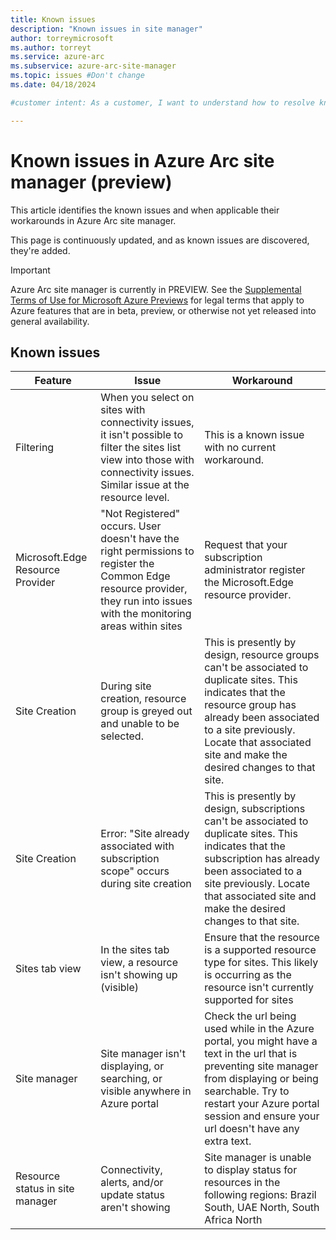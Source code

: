 ```yaml
---
title: Known issues
description: "Known issues in site manager"
author: torreymicrosoft
ms.author: torreyt
ms.service: azure-arc
ms.subservice: azure-arc-site-manager
ms.topic: issues #Don't change
ms.date: 04/18/2024

#customer intent: As a customer, I want to understand how to resolve known issues I experience in site manager.

---
```



# Known issues in Azure Arc site manager (preview)

This article identifies the known issues and when applicable their workarounds in Azure Arc site manager.

This page is continuously updated, and as known issues are discovered, they're added.  

> [!IMPORTANT]
> Azure Arc site manager is currently in PREVIEW.
> See the [Supplemental Terms of Use for Microsoft Azure Previews](https://azure.microsoft.com/support/legal/preview-supplemental-terms/) for legal terms that apply to Azure features that are in beta, preview, or otherwise not yet released into general availability.

## Known issues 

|Feature  |Issue  |Workaround  |
|---------|---------|---------|
| Filtering | When you select on sites with connectivity issues, it isn't possible to filter the sites list view into those with connectivity issues. Similar issue at the resource level. | This is a known issue with no current workaround. |
| Microsoft.Edge Resource Provider | "Not Registered" occurs. User doesn't have the right permissions to register the Common Edge resource provider, they run into issues with the monitoring areas within sites | Request that your subscription administrator register the Microsoft.Edge resource provider. |
| Site Creation | During site creation, resource group is greyed out and unable to be selected. | This is presently by design, resource groups can't be associated to duplicate sites. This indicates that the resource group has already been associated to a site previously. Locate that associated site and make the desired changes to that site. |
| Site Creation | Error: "Site already associated with subscription scope" occurs during site creation | This is presently by design, subscriptions can't be associated to duplicate sites. This indicates that the subscription has already been associated to a site previously. Locate that associated site and make the desired changes to that site. |
| Sites tab view | In the sites tab view, a resource isn't showing up (visible) | Ensure that the resource is a supported resource type for sites. This likely is occurring as the resource isn't currently supported for sites |
| Site manager | Site manager isn't displaying, or searching, or visible anywhere in Azure portal | Check the url being used while in the Azure portal, you might have a text in the url that is preventing site manager from displaying or being searchable. Try to restart your Azure portal session and ensure your url doesn't have any extra text. |
| Resource status in site manager | Connectivity, alerts, and/or update status aren't showing | Site manager is unable to display status for resources in the following regions: Brazil South, UAE North, South Africa North |


